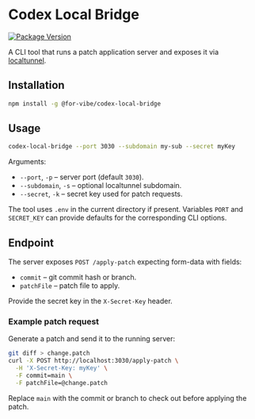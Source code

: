 # Codex Local Bridge

[![Package Version](https://img.shields.io/github/package-json/v/for-vibe/codex-local-bridge?label=version)](https://github.com/orgs/for-vibe/packages/npm/codex-local-bridge)

A CLI tool that runs a patch application server and exposes it via [localtunnel](https://github.com/localtunnel/localtunnel).

## Installation

```bash
npm install -g @for-vibe/codex-local-bridge
```

## Usage

```bash
codex-local-bridge --port 3030 --subdomain my-sub --secret myKey
```

Arguments:

- `--port`, `-p` – server port (default `3030`).
- `--subdomain`, `-s` – optional localtunnel subdomain.
- `--secret`, `-k` – secret key used for patch requests.

The tool uses `.env` in the current directory if present. Variables `PORT` and `SECRET_KEY` can provide defaults for the corresponding CLI options.

## Endpoint

The server exposes `POST /apply-patch` expecting form-data with fields:

- `commit` – git commit hash or branch.
- `patchFile` – patch file to apply.

Provide the secret key in the `X-Secret-Key` header.

### Example patch request

Generate a patch and send it to the running server:

```bash
git diff > change.patch
curl -X POST http://localhost:3030/apply-patch \
  -H 'X-Secret-Key: myKey' \
  -F commit=main \
  -F patchFile=@change.patch
```

Replace `main` with the commit or branch to check out before applying the patch.


